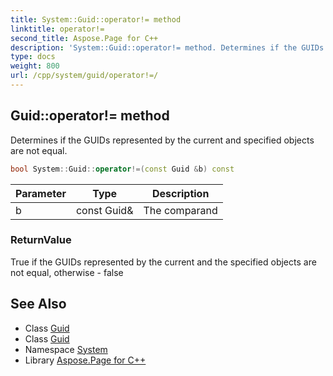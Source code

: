 ```yaml
---
title: System::Guid::operator!= method
linktitle: operator!=
second_title: Aspose.Page for C++
description: 'System::Guid::operator!= method. Determines if the GUIDs represented by the current and specified objects are not equal in C++.'
type: docs
weight: 800
url: /cpp/system/guid/operator!=/
---
```

## Guid::operator!= method


Determines if the GUIDs represented by the current and specified objects are not equal.

```cpp
bool System::Guid::operator!=(const Guid &b) const
```


| Parameter | Type | Description |
| --- | --- | --- |
| b | const Guid\& | The comparand |

### ReturnValue

True if the GUIDs represented by the current and the specified objects are not equal, otherwise - false

## See Also

* Class [Guid](../)
* Class [Guid](../)
* Namespace [System](../../)
* Library [Aspose.Page for C++](../../../)
